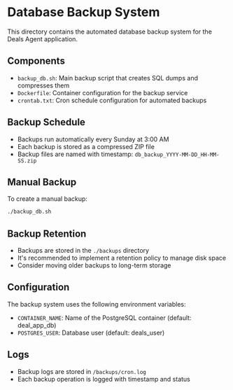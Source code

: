 # Database Backup System

This directory contains the automated database backup system for the Deals Agent application.

## Components

- `backup_db.sh`: Main backup script that creates SQL dumps and compresses them
- `Dockerfile`: Container configuration for the backup service
- `crontab.txt`: Cron schedule configuration for automated backups

## Backup Schedule

- Backups run automatically every Sunday at 3:00 AM
- Each backup is stored as a compressed ZIP file
- Backup files are named with timestamp: `db_backup_YYYY-MM-DD_HH-MM-SS.zip`

## Manual Backup

To create a manual backup:

```bash
./backup_db.sh
```

## Backup Retention

- Backups are stored in the `./backups` directory
- It's recommended to implement a retention policy to manage disk space
- Consider moving older backups to long-term storage

## Configuration

The backup system uses the following environment variables:
- `CONTAINER_NAME`: Name of the PostgreSQL container (default: deal_app_db)
- `POSTGRES_USER`: Database user (default: deals_user)

## Logs

- Backup logs are stored in `/backups/cron.log`
- Each backup operation is logged with timestamp and status 